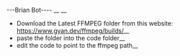 ---Brian Bot---- __
 __
- Download the Latest FFMPEG folder from this website: https://www.gyan.dev/ffmpeg/builds/__
- paste the folder into the code folder__
- edit the code to point to the ffmpeg path__
